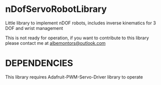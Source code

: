 # nDofServoRobotLibrary
Little library to implement nDOF robots, includes inverse kinematics for 3 DOF and wrist management

This is not ready for operation, if you want to contribute to this library please contact me at albemontors@outlook.com

# DEPENDENCIES
This library requires Adafruit-PWM-Servo-Driver library to operate

